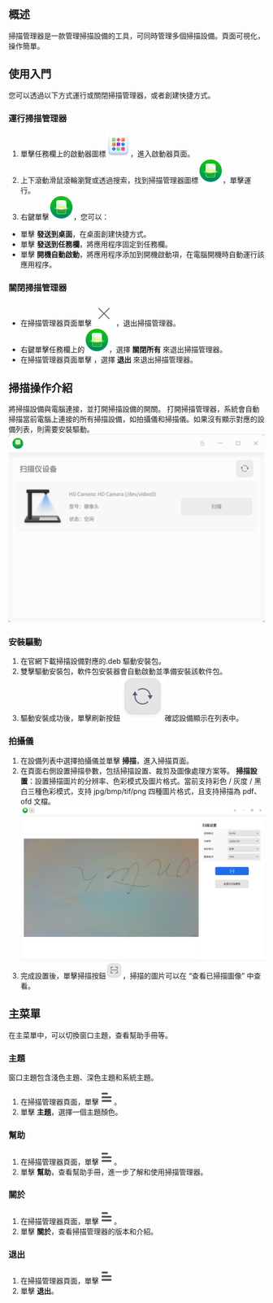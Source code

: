 ## 概述

掃描管理器是一款管理掃描設備的工具，可同時管理多個掃描設備。頁面可視化，操作簡單。


## 使用入門
您可以透過以下方式運行或關閉掃描管理器，或者創建快捷方式。

### 運行掃描管理器
1.  單擊任務欄上的啟動器圖標![deepin\_launcher](../common/deepin-launcher.svg)，進入啟動器頁面。
2.  上下滾動滑鼠滾輪瀏覽或透過搜索，找到掃描管理器圖標![scan\_manager](../common/scan_manager.svg)，單擊運行。
3.  右鍵單擊![scan\_manager](../common/scan_manager.svg)，您可以：
*   單擊 **發送到桌面**，在桌面創建快捷方式。
*   單擊 **發送到任務欄**，將應用程序固定到任務欄。
*   單擊 **開機自動啟動**，將應用程序添加到開機啟動項，在電腦開機時自動運行該應用程序。


### 關閉掃描管理器
*   在掃描管理器頁面單擊![close](../common/close.svg)，退出掃描管理器。
*   右鍵單擊任務欄上的![scan\_manager](../common/scan_manager.svg)，選擇 **關閉所有** 來退出掃描管理器。
*   在掃描管理器頁面單擊  ，選擇 **退出** 來退出掃描管理器。

## 掃描操作介紹
將掃描設備與電腦連接，並打開掃描設備的開關。
打開掃描管理器，系統會自動掃描當前電腦上連接的所有掃描設備，如拍攝儀和掃描儀。如果沒有顯示對應的設備列表，則需要安裝驅動。
![homepage](../common/homepage.png)

### 安裝驅動
1.  在官網下載掃描設備對應的.deb 驅動安裝包。
2.  雙擊驅動安裝包，軟件包安裝器會自動啟動並準備安裝該軟件包。
3.  驅動安裝成功後，單擊刷新按鈕![refresh\_button](../common/refresh_button.svg)確認設備顯示在列表中。


### 拍攝儀
1.  在設備列表中選擇拍攝儀並單擊 **掃描**，進入掃描頁面。
2.  在頁面右側設置掃描參數，包括掃描設置、裁剪及圖像處理方案等。
    **掃描設置**：設置掃描圖片的分辨率、色彩模式及圖片格式。當前支持彩色 / 灰度 / 黑白三種色彩模式，支持 jpg/bmp/tif/png 四種圖片格式，且支持掃描為 pdf、ofd 文檔。
    ![camera\_settings](../common/camera_settings.png)
3.  完成設置後，單擊掃描按鈕![scan\_botton](../common/scan_botton.png)，掃描的圖片可以在 “查看已掃描圖像” 中查看。


## 主菜單
在主菜單中，可以切換窗口主題，查看幫助手冊等。

### 主題
窗口主題包含淺色主題、深色主題和系統主題。
1.  在掃描管理器頁面，單擊![icon\_menu](../common/icon_menu.svg)。
2.  單擊 **主題**，選擇一個主題顏色。

### 幫助
1.  在掃描管理器頁面，單擊![icon\_menu](../common/icon_menu.svg)。
2.  單擊 **幫助**，查看幫助手冊，進一步了解和使用掃描管理器。


### 關於
1.  在掃描管理器頁面，單擊![icon\_menu](../common/icon_menu.svg)。
2.  單擊 **關於**，查看掃描管理器的版本和介紹。


### 退出
1.  在掃描管理器頁面，單擊![icon\_menu](../common/icon_menu.svg)
2.  單擊 **退出**。
>